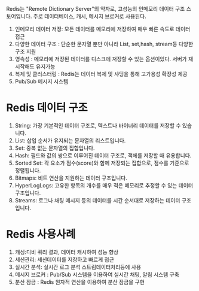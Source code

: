 Redis는 "Remote Dictionary Server"의 약자로, 고성능의 인메모리 데이터 구조 스토어입니다.
주로 데이터베이스, 캐시, 메시지 브로커로 사용된다.

1. 인메모리 데이터 저정: 모든 데이터를 메모리에 저장하여 매우 빠른 속도로 데이터 접근
2.  다양한 데이터 구조 : 단순한 문자열 뿐만 아니라 List, set,hash, stream등 다양한 구조 지원
3. 영속성 : 메모리에 저장된 데이터를 디스크에 저장할 수 있는 옵션이있다. 서버가 재시작해도 유지가능
4. 복제 및 클러스터링 : Redis는 데이터 복제 및 샤딩을 통해 고가용성 확장성 제공
5. Pub/Sub 메시지 시스템


# Redis 데이터 구조 
1. String: 가장 기본적인 데이터 구조로, 텍스트나 바이너리 데이터를 저장할 수 있습니다.
2. List: 삽입 순서가 유지되는 문자열의 리스트입니다.
3. Set: 중복 없는 문자열의 집합입니다.
4. Hash: 필드와 값의 쌍으로 이루어진 데이터 구조로, 객체를 저장할 때 유용합니다.
5. Sorted Set: 각 요소가 점수(score)와 함께 저장되는 집합으로, 점수를 기준으로 정렬됩니다.
6. Bitmaps: 비트 연산을 지원하는 데이터 구조입니다.
7. HyperLogLogs: 고유한 항목의 개수를 매우 적은 메모리로 추정할 수 있는 데이터 구조입니다.
8. Streams: 로그나 채팅 메시지 등의 데이터를 시간 순서대로 저장하는 데이터 구조입니다.

# Redis 사용사례
1. 캐싱:디비 쿼리 결과, 데이터 캐시하여 성능 향상
2. 세션관리: 세션데이터를 저장하고 빠르게 접근 
3. 실시간 분석: 실시간 로그 분석 스트림데이터처리등에 사용
4. 메시지 브로커 : Pub/Sub 시스템을 이용하여 실시간 채팅, 알림 시스템 구축
5. 분산 잠금 : Redis 원자적 연산을 이용하여 분산 잠금을 구현



